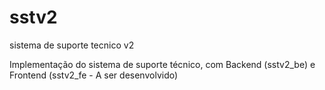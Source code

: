 # sstv2
sistema de suporte tecnico v2

Implementação do sistema de suporte técnico, com Backend (sstv2_be) e Frontend (sstv2_fe - A ser desenvolvido)
